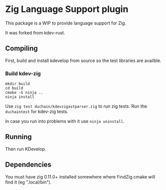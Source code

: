 # Zig Language Support plugin

This package is a WIP to provide language support for Zig.

It was forked from kdev-rust.

## Compiling

First, build and install kdevelop from source so the test libraries are availble.

### Build kdev-zig

```
mkdir build
cd build
cmake -G ninja ..
ninja install
```

Use `zig test duchain/kdevzigastparser.zig` to run zig tests.
Run the `duchaintest` for kdev-zig tests.

In case you run into problems with it use `ninja uninstall`.

## Running

Then run KDevelop.

## Dependencies

You must have zig 0.11.0+ installed somewhere where FindZig.cmake
will find it (eg ".local/bin").
